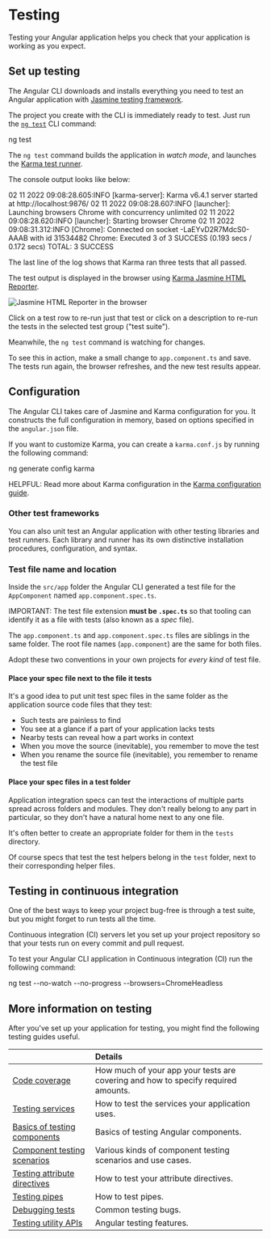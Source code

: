 # Testing

Testing your Angular application helps you check that your application is working as you expect.

## Set up testing

The Angular CLI downloads and installs everything you need to test an Angular application with [Jasmine testing framework](https://jasmine.github.io).

The project you create with the CLI is immediately ready to test.
Just run the [`ng test`](cli/test) CLI command:

<docs-code language="shell">

ng test

</docs-code>

The `ng test` command builds the application in *watch mode*,
and launches the [Karma test runner](https://karma-runner.github.io).

The console output looks like below:

<docs-code language="shell">

02 11 2022 09:08:28.605:INFO [karma-server]: Karma v6.4.1 server started at http://localhost:9876/
02 11 2022 09:08:28.607:INFO [launcher]: Launching browsers Chrome with concurrency unlimited
02 11 2022 09:08:28.620:INFO [launcher]: Starting browser Chrome
02 11 2022 09:08:31.312:INFO [Chrome]: Connected on socket -LaEYvD2R7MdcS0-AAAB with id 31534482
Chrome: Executed 3 of 3 SUCCESS (0.193 secs / 0.172 secs)
TOTAL: 3 SUCCESS

</docs-code>

The last line of the log shows that Karma ran three tests that all passed.

The test output is displayed in the browser using [Karma Jasmine HTML Reporter](https://github.com/dfederm/karma-jasmine-html-reporter).

<img alt="Jasmine HTML Reporter in the browser" src="assets/images/guide/testing/initial-jasmine-html-reporter.png">

Click on a test row to re-run just that test or click on a description to re-run the tests in the selected test group \("test suite"\).

Meanwhile, the `ng test` command is watching for changes.

To see this in action, make a small change to `app.component.ts` and save.
The tests run again, the browser refreshes, and the new test results appear.

## Configuration

The Angular CLI takes care of Jasmine and Karma configuration for you. It constructs the full configuration in memory, based on options specified in the `angular.json` file.

If you want to customize Karma, you can create a `karma.conf.js` by running the following command:

<docs-code language="shell">

ng generate config karma

</docs-code>

HELPFUL: Read more about Karma configuration in the [Karma configuration guide](http://karma-runner.github.io/6.4/config/configuration-file.html).

### Other test frameworks

You can also unit test an Angular application with other testing libraries and test runners.
Each library and runner has its own distinctive installation procedures, configuration, and syntax.

### Test file name and location

Inside the `src/app` folder the Angular CLI generated a test file for the `AppComponent` named `app.component.spec.ts`.

IMPORTANT: The test file extension **must be `.spec.ts`** so that tooling can identify it as a file with tests \(also known as a *spec* file\).

The `app.component.ts` and `app.component.spec.ts` files are siblings in the same folder.
The root file names \(`app.component`\) are the same for both files.

Adopt these two conventions in your own projects for *every kind* of test file.

#### Place your spec file next to the file it tests

It's a good idea to put unit test spec files in the same folder
as the application source code files that they test:

* Such tests are painless to find
* You see at a glance if a part of your application lacks tests
* Nearby tests can reveal how a part works in context
* When you move the source \(inevitable\), you remember to move the test
* When you rename the source file \(inevitable\), you remember to rename the test file

#### Place your spec files in a test folder

Application integration specs can test the interactions of multiple parts
spread across folders and modules.
They don't really belong to any part in particular, so they don't have a
natural home next to any one file.

It's often better to create an appropriate folder for them in the `tests` directory.

Of course specs that test the test helpers belong in the `test` folder,
next to their corresponding helper files.

## Testing in continuous integration

One of the best ways to keep your project bug-free is through a test suite, but you might forget to run tests all the time.

Continuous integration \(CI\) servers let you set up your project repository so that your tests run on every commit and pull request.

To test your Angular CLI application in Continuous integration \(CI\) run the following command:

<docs-code language="shell">
ng test --no-watch --no-progress --browsers=ChromeHeadless
</docs-code>

## More information on testing

After you've set up your application for testing, you might find the following testing guides useful.

|                                                                    | Details |
|:---                                                                |:---     |
| [Code coverage](guide/testing/code-coverage)                       | How much of your app your tests are covering and how to specify required amounts. |
| [Testing services](guide/testing/services)                         | How to test the services your application uses.                                   |
| [Basics of testing components](guide/testing/components-basics)    | Basics of testing Angular components.                                             |
| [Component testing scenarios](guide/testing/components-scenarios)  | Various kinds of component testing scenarios and use cases.                       |
| [Testing attribute directives](guide/testing/attribute-directives) | How to test your attribute directives.                                            |
| [Testing pipes](guide/testing/pipes)                               | How to test pipes.                                                                |
| [Debugging tests](guide/testing/debugging)                            | Common testing bugs.                                                              |
| [Testing utility APIs](guide/testing/utility-apis)                 | Angular testing features.                                                         |
